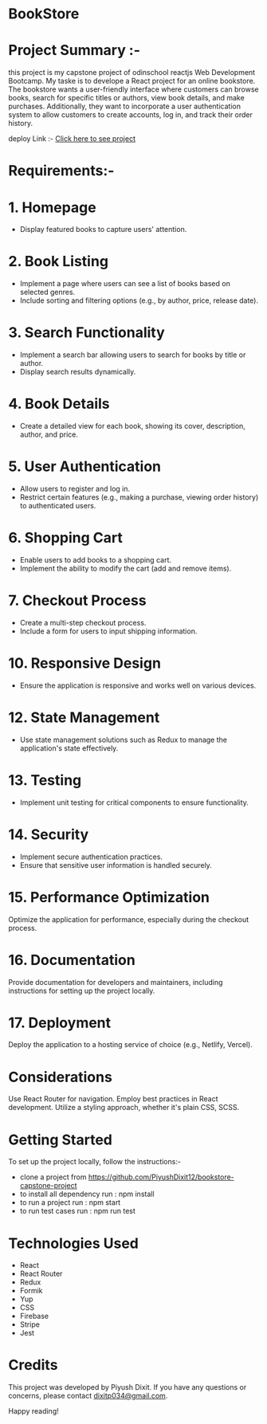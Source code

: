 # BookStore 


# Project Summary :- 
this project is my capstone project of odinschool reactjs Web Development Bootcamp.
My  taske is to  develope a React project for an online bookstore. The bookstore wants a user-friendly interface where customers can browse books, search for specific titles or authors, view book details, and make purchases. Additionally, they want to incorporate a user authentication system to allow customers to create accounts, log in, and track their order history.

deploy Link :- <a href="https://book-store-project-by-piyushdixit.netlify.app/">Click here to see project </a>

# Requirements:-

# 1. Homepage
* Display featured books to capture users' attention.
  
# 2. Book Listing
* Implement a page where users can see a list of books based on selected genres.
* Include sorting and filtering options (e.g., by author, price, release date).
  
# 3. Search Functionality
* Implement a search bar allowing users to search for books by title or author.
* Display search results dynamically.
  
# 4. Book Details
* Create a detailed view for each book, showing its cover, description, author, and price.
  
# 5. User Authentication
* Allow users to register and log in.
* Restrict certain features (e.g., making a purchase, viewing order history) to authenticated users.
  
# 6. Shopping Cart
* Enable users to add books to a shopping cart.
* Implement the ability to modify the cart (add and remove items).

# 7. Checkout Process
* Create a multi-step checkout process.
* Include a form for users to input shipping information.

# 10. Responsive Design
* Ensure the application is responsive and works well on various devices.

# 12. State Management
* Use state management solutions such as Redux to manage the application's state effectively.

# 13. Testing
* Implement unit testing for critical components to ensure functionality.

# 14. Security
* Implement secure authentication practices.
* Ensure that sensitive user information is handled securely.

# 15. Performance Optimization
Optimize the application for performance, especially during the checkout process.

# 16. Documentation
Provide documentation for developers and maintainers, including instructions for setting up the project locally.

# 17. Deployment
Deploy the application to a hosting service of choice (e.g., Netlify, Vercel).

# Considerations
Use React Router for navigation.
Employ best practices in React development.
Utilize a styling approach, whether it's plain CSS, SCSS.


# Getting Started
To set up the project locally, follow the instructions:-
* clone a project from  https://github.com/PiyushDixit12/bookstore-capstone-project
* to install all dependency run : npm install  
* to run a project run : npm start
* to run test cases run : npm run test
  

# Technologies Used
 * React
 * React Router
 * Redux
 * Formik
 * Yup
 * CSS
 * Firebase
 * Stripe
 * Jest 


# Credits
This project was developed by Piyush Dixit. If you have any questions or concerns, please contact dixitp034@gmail.com.




Happy reading! 
